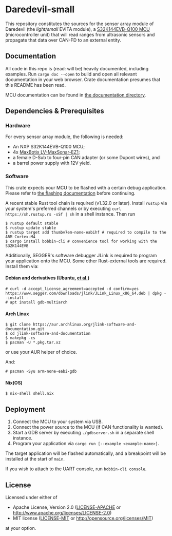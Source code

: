 # Daredevil-small

This repository constitutes the sources for the sensor array module of Daredevil (the *light/small* EVITA module),
a [S32K144EVB-Q100 MCU](https://www.nxp.com/support/developer-resources/evaluation-and-development-boards/analog-toolbox/s32k144-evaluation-board:S32K144EVB) (microcontroller unit) that will read ranges from ultrasonic sensors and propagate that data over CAN-FD to an external entity.

## Documentation
All code in this repo is (read: will be) heavily documented, including examples.
Run `cargo doc --open` to build and open all relevant documentation in your web browser.
Crate documentation presumes that this README has been read.

MCU documentation can be found in [the documentation directory](./doc).

## Dependencies & Prerequisites

### Hardware
For every sensor array module, the following is needed:
* An NXP S32K144EVB-Q100 MCU;
* 4x [MaxBotix LV-MaxSonar-EZ1](https://www.maxbotix.com/Ultrasonic_Sensors/MB1010.htm);
* a female D-Sub to four-pin CAN adapter (or some Dupont wires), and
* a barrel power supply with 12V yield.

### Software
This crate expects your MCU to be flashed with a certain debug application.
Please refer to [the flashing documentation](./doc/FLASHING.md) before continuing.

A recent stable Rust tool chain is required (v1.32.0 or later).
Install `rustup` via your system's preferred channels or by executing `curl https://sh.rustup.rs -sSf | sh` in a shell instance.
Then run
```
$ rustup default stable
$ rustup update stable
$ rustup target add thumbv7em-none-eabihf # required to compile to the ARM Cortex-M4
$ cargo install bobbin-cli # convenience tool for working with the S32K144EVB
```

Additionally, SEGGER's software debugger JLink is required to program your application onto the MCU.
Some other Rust-external tools are required.
Install them via:

#### Debian and derivatives (Ubuntu, [et al.](https://en.wikipedia.org/wiki/List_of_Linux_distributions#Debian-based))
```
# curl -d accept_license_agreement=accepted -d confirm=yes https://www.segger.com/downloads/jlink/JLink_Linux_x86_64.deb | dpkg --install -
# apt install gdb-multiarch
```

#### Arch Linux
```
$ git clone https://aur.archlinux.org/jlink-software-and-documentation.git
$ cd jlink-software-and-documentation
$ makepkg -cs
$ pacman -U *.pkg.tar.xz
```
or use your AUR helper of choice.

And:

```
# pacman -Syu arm-none-eabi-gdb
```

#### Nix(OS)
```
$ nix-shell shell.nix
```

## Deployment

1. Connect the MCU to your system via USB.
2. Connect the power source to the MCU (if CAN functionality is wanted).
3. Start a GDB server by executing `./gdbserver.sh` in a separate shell instance.
4. Program your application via `cargo run [--example <example-name>]`.

The target application will be flashed automatically, and a breakpoint will be installed at the start of `main`.

If you wish to attach to the UART console, run `bobbin-cli console`.

## License
Licensed under either of

- Apache License, Version 2.0 ([LICENSE-APACHE](LICENSE-APACHE) or http://www.apache.org/licenses/LICENSE-2.0)
- MIT license ([LICENSE-MIT](LICENSE-MIT) or http://opensource.org/licenses/MIT)

at your option.
